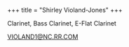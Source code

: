 +++
title = "Shirley Violand-Jones"
+++

Clarinet, Bass Clarinet, E-Flat Clarinet

<!--more-->

VIOLAND1@NC.RR.COM

